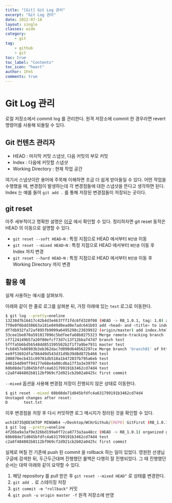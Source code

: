 ```yaml
---
title: "[Git] Git Log 관리"
excerpt: "Git Log 관리"
date: 2022-07-18
layout: single
classes: wide
category:
    - git
tag:
    - github
    - git
toc: true
toc_label: "Contents"
toc_icon: "heart"
author: 1FeS
comments: true
---
```


# Git Log 관리

로컬 저장소에서 commit log 를 관리한다. 원격 저장소에 commit 한 경우라면 revert 명령어를 사용해 되돌릴 수 있다.

## Git 컨텐츠 관리자

- HEAD : 마지막 커밋 스냅샷, 다음 커밋의 부모 커밋
- Index : 다음에 커밋할 스냅샷
- Working Directory : 현재 작업 공간

여기서 스냅샷이란 용어에 주목해 이해하면 조금 더 쉽게 받아들일 수 있다. 어떤 작업을 수행했을 때, 변경점이 발생하는데 각 변경점들에 대한 스냅샷을 뜬다고 생각하면 된다. Index 는 예를 들어 `git add .` 를 통해 저장된 변경점들이 저장되는 곳이다. 

## git reset

아주 세부적이고 명확한 설명은 [이곳](https://git-scm.com/book/ko/v2/Git-%EB%8F%84%EA%B5%AC-Reset-%EB%AA%85%ED%99%95%ED%9E%88-%EC%95%8C%EA%B3%A0-%EA%B0%80%EA%B8%B0) 에서 확인할 수 있다. 정리하자면 git reset 동작은 HEAD 의 이동으로 설명할 수 있다.

- `git reset --soft HEAD~N` : 특정 지점으로 HEAD 에서부터 `N만큼` 이동
- `git reset --mixed HEAD~N` : 특정 지점으로 HEAD 에서부터 `N만큼` 이동 후 Index 까지 변경
- `git reset --hard HEAD~N` : 특정 지점으로 HEAD 에서부터 `N만큼` 이동 후 Working Directory 까지 변경

## 활용 예

실제 사용하는 예시를 살펴보자.

아래와 같이 한 줄로 로그를 살펴본 뒤, 가장 아래에 있는 `test` 로그로 이동한다.

```bash
$ git log --pretty=oneline
13238d7b16417c42b4d3e4637ff1fdc6fd328f08 (HEAD -> RB_1.0.1, tag: 1.0) add description
7f0e0f6bdd38663a181e049d0ead0e7adc641b93 add <head> and <title> to index
df7db932fa72af895fb9099a6495298c23839932 (origin/master) add index.html
33cee1be070a591017096c5bdfeefa68b0275323 Merge remote-tracking branch 'origin/branch01'
cf7124149b57a20f80efcf73d7c13f12bba747d7 branch test
5fffa5b6bd56548dd851595502b2f1f7a9be7931 master test
fcb8457e86903b3eb362dac7d090d640562297ce Merge branch 'branch01' of https://github.com//GitFrist
ee9f53692dfa786449d543d31d9b39d8d872b466 test
200870ecb431c09781db510a1b472037b795a6eb test
4461b4d94ff94177e68e4a00cd6a17f3a3e39797 test
60b08de71d045bfdfc4a631799191b3462cd74d4 test
c2a8f484802b8112bf969cf2d921cb2b02a0425c first commit
```

`--mixed` 옵션을 사용해 변경점 저장이 진행되지 않은 상태로 이동한다.

```bash
$ git reset --mixed 60b08de71d045bfdfc4a631799191b3462cd74d4
Unstaged changes after reset:
D       test.txt
```

이후 변경점을 저장 후 다시 커밋하면 로그 메시지가 정리된 것을 확인할 수 있다.

```bash
wch18735@DESKTOP MINGW64 ~/Desktop/WCH/Github/[REPO] GitFirst (RB_1.0.1)
$ git log --pretty=oneline
4f26ba9a3af9e326bd199a0f72ca8773a3aa48cc (HEAD -> RB_1.0.1) organized git message
60b08de71d045bfdfc4a631799191b3462cd74d4 test
c2a8f484802b8112bf969cf2d921cb2b02a0425c first commit
```

실제로 며칠 전 기존에 push 된 commit 을 rollback 하는 일이 있었다. 영원한 선생님 구글에 검색한 뒤, 두근두근대며 진행했던 롤백은 다행히 잘 진행되었다. 그 때 진행했던 순서는 대략 아래와 같이 요약할 수 있다.

 1. 해당 repository 를 pull 받은 후 `git reset --mixed HEAD^` 로 상태를 변경한다.
 2. `git add .` 로 스테이징 저장
 3. `git commit -m "rollback"` 커밋
 4. `git push -u origin master -f` 원격 저장소에 반영